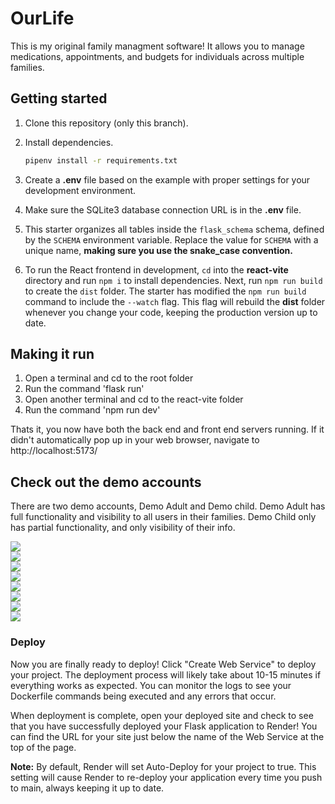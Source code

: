# OurLife

This is my original family managment software! It allows you to manage medications, appointments, and budgets for individuals across multiple families.

## Getting started

1. Clone this repository (only this branch).

2. Install dependencies.

   ```bash
   pipenv install -r requirements.txt
   ```

3. Create a __.env__ file based on the example with proper settings for your
   development environment.

4. Make sure the SQLite3 database connection URL is in the __.env__ file.

5. This starter organizes all tables inside the `flask_schema` schema, defined
   by the `SCHEMA` environment variable.  Replace the value for
   `SCHEMA` with a unique name, **making sure you use the snake_case
   convention.**

6. To run the React frontend in development, `cd` into the __react-vite__
   directory and run `npm i` to install dependencies. Next, run `npm run build`
   to create the `dist` folder. The starter has modified the `npm run build`
   command to include the `--watch` flag. This flag will rebuild the __dist__
   folder whenever you change your code, keeping the production version up to
   date.

## Making it run

1) Open a terminal and cd to the root folder
2) Run the command 'flask run'
3) Open another terminal and cd to the react-vite folder
4) Run the command 'npm run dev'

Thats it, you now have both the back end and front end servers running.
If it didn't automatically pop up in your web browser, navigate to http://localhost:5173/

## Check out the demo accounts

There are two demo accounts, Demo Adult and Demo child. 
Demo Adult has full functionality and visibility to all users in their families. 
Demo Child only has partial functionality, and only visibility of their info.

<div>
   <img src="https://private-user-images.githubusercontent.com/122645968/321491205-d403c095-682f-4087-98ac-865f0c1fd232.png?jwt=eyJhbGciOiJIUzI1NiIsInR5cCI6IkpXVCJ9.eyJpc3MiOiJnaXRodWIuY29tIiwiYXVkIjoicmF3LmdpdGh1YnVzZXJjb250ZW50LmNvbSIsImtleSI6ImtleTUiLCJleHAiOjE3MTI4MDc0MTEsIm5iZiI6MTcxMjgwNzExMSwicGF0aCI6Ii8xMjI2NDU5NjgvMzIxNDkxMjA1LWQ0MDNjMDk1LTY4MmYtNDA4Ny05OGFjLTg2NWYwYzFmZDIzMi5wbmc_WC1BbXotQWxnb3JpdGhtPUFXUzQtSE1BQy1TSEEyNTYmWC1BbXotQ3JlZGVudGlhbD1BS0lBVkNPRFlMU0E1M1BRSzRaQSUyRjIwMjQwNDExJTJGdXMtZWFzdC0xJTJGczMlMkZhd3M0X3JlcXVlc3QmWC1BbXotRGF0ZT0yMDI0MDQxMVQwMzQ1MTFaJlgtQW16LUV4cGlyZXM9MzAwJlgtQW16LVNpZ25hdHVyZT04N2ZhOGQ2NGE5MTZlYWFiMTY2NTNmNjU3ZjFkZTk5YmQ5NmUyNmRiZjk4MDFiMTRiZDRlZTllZWE1MDNhMTQ4JlgtQW16LVNpZ25lZEhlYWRlcnM9aG9zdCZhY3Rvcl9pZD0wJmtleV9pZD0wJnJlcG9faWQ9MCJ9.4kTlIr7ioOAeLo-YhUdYCW1ZGPIk-gDkblIKuk-iimA"
</div>

<div>
   <img src="https://private-user-images.githubusercontent.com/122645968/321491202-bc52b8b2-aae9-481b-9774-1ea2d14e819f.png?jwt=eyJhbGciOiJIUzI1NiIsInR5cCI6IkpXVCJ9.eyJpc3MiOiJnaXRodWIuY29tIiwiYXVkIjoicmF3LmdpdGh1YnVzZXJjb250ZW50LmNvbSIsImtleSI6ImtleTUiLCJleHAiOjE3MTI4MDc0MTEsIm5iZiI6MTcxMjgwNzExMSwicGF0aCI6Ii8xMjI2NDU5NjgvMzIxNDkxMjAyLWJjNTJiOGIyLWFhZTktNDgxYi05Nzc0LTFlYTJkMTRlODE5Zi5wbmc_WC1BbXotQWxnb3JpdGhtPUFXUzQtSE1BQy1TSEEyNTYmWC1BbXotQ3JlZGVudGlhbD1BS0lBVkNPRFlMU0E1M1BRSzRaQSUyRjIwMjQwNDExJTJGdXMtZWFzdC0xJTJGczMlMkZhd3M0X3JlcXVlc3QmWC1BbXotRGF0ZT0yMDI0MDQxMVQwMzQ1MTFaJlgtQW16LUV4cGlyZXM9MzAwJlgtQW16LVNpZ25hdHVyZT0wZjJlZGU5ODU5Yzg0ZDBlZGRiZmEzMzQ4ZGY5MzhiNDJlZTFjNGM0ZmE2ZWNkNDUwOWViNjFjNTUwZWI1MzI5JlgtQW16LVNpZ25lZEhlYWRlcnM9aG9zdCZhY3Rvcl9pZD0wJmtleV9pZD0wJnJlcG9faWQ9MCJ9.KzravyXWHiUf6UGvujE9g40-fjlzPgmekBIfKzQ8SWU"
</div>

<div>
   <img src="https://private-user-images.githubusercontent.com/122645968/321491199-00b3c73b-28c1-4903-b3aa-816b2ddcba4b.png?jwt=eyJhbGciOiJIUzI1NiIsInR5cCI6IkpXVCJ9.eyJpc3MiOiJnaXRodWIuY29tIiwiYXVkIjoicmF3LmdpdGh1YnVzZXJjb250ZW50LmNvbSIsImtleSI6ImtleTUiLCJleHAiOjE3MTI4MDc0MTEsIm5iZiI6MTcxMjgwNzExMSwicGF0aCI6Ii8xMjI2NDU5NjgvMzIxNDkxMTk5LTAwYjNjNzNiLTI4YzEtNDkwMy1iM2FhLTgxNmIyZGRjYmE0Yi5wbmc_WC1BbXotQWxnb3JpdGhtPUFXUzQtSE1BQy1TSEEyNTYmWC1BbXotQ3JlZGVudGlhbD1BS0lBVkNPRFlMU0E1M1BRSzRaQSUyRjIwMjQwNDExJTJGdXMtZWFzdC0xJTJGczMlMkZhd3M0X3JlcXVlc3QmWC1BbXotRGF0ZT0yMDI0MDQxMVQwMzQ1MTFaJlgtQW16LUV4cGlyZXM9MzAwJlgtQW16LVNpZ25hdHVyZT05YzgyOTZhYzg4Y2FmM2YzM2NmZjM2ZjJmNGI5ZDhhYTEzNjA4YmY1OGJhZDBhMzBhMmJkMWFjNjk1OGY3NTBhJlgtQW16LVNpZ25lZEhlYWRlcnM9aG9zdCZhY3Rvcl9pZD0wJmtleV9pZD0wJnJlcG9faWQ9MCJ9.1V5JCltOCW2Y9Fr6Fga76N5SQRqalqK3_bVfAoXfl5Y"
</div>

<div>
   <img src="https://private-user-images.githubusercontent.com/122645968/321491196-f202fa79-d73f-4427-834a-8868df28e0bf.png?jwt=eyJhbGciOiJIUzI1NiIsInR5cCI6IkpXVCJ9.eyJpc3MiOiJnaXRodWIuY29tIiwiYXVkIjoicmF3LmdpdGh1YnVzZXJjb250ZW50LmNvbSIsImtleSI6ImtleTUiLCJleHAiOjE3MTI4MDc0MTEsIm5iZiI6MTcxMjgwNzExMSwicGF0aCI6Ii8xMjI2NDU5NjgvMzIxNDkxMTk2LWYyMDJmYTc5LWQ3M2YtNDQyNy04MzRhLTg4NjhkZjI4ZTBiZi5wbmc_WC1BbXotQWxnb3JpdGhtPUFXUzQtSE1BQy1TSEEyNTYmWC1BbXotQ3JlZGVudGlhbD1BS0lBVkNPRFlMU0E1M1BRSzRaQSUyRjIwMjQwNDExJTJGdXMtZWFzdC0xJTJGczMlMkZhd3M0X3JlcXVlc3QmWC1BbXotRGF0ZT0yMDI0MDQxMVQwMzQ1MTFaJlgtQW16LUV4cGlyZXM9MzAwJlgtQW16LVNpZ25hdHVyZT01ZjAwYTQyYzAxZTViZjg2NTA3ZDRhNWY1N2M5M2Q1N2NhYzA1MjNmNzlhYjg4NWM1NjQxMjczZTQ1NzA0YjNmJlgtQW16LVNpZ25lZEhlYWRlcnM9aG9zdCZhY3Rvcl9pZD0wJmtleV9pZD0wJnJlcG9faWQ9MCJ9.Ylr-kwNRU0UyZk9v1efMXHzh4Q6sLHJYMMgT_xti0J8"
</div>

<div>
   <img src="https://private-user-images.githubusercontent.com/122645968/321491193-20ff0658-bc70-462f-a100-bc4fd2818551.png?jwt=eyJhbGciOiJIUzI1NiIsInR5cCI6IkpXVCJ9.eyJpc3MiOiJnaXRodWIuY29tIiwiYXVkIjoicmF3LmdpdGh1YnVzZXJjb250ZW50LmNvbSIsImtleSI6ImtleTUiLCJleHAiOjE3MTI4MDc0MTEsIm5iZiI6MTcxMjgwNzExMSwicGF0aCI6Ii8xMjI2NDU5NjgvMzIxNDkxMTkzLTIwZmYwNjU4LWJjNzAtNDYyZi1hMTAwLWJjNGZkMjgxODU1MS5wbmc_WC1BbXotQWxnb3JpdGhtPUFXUzQtSE1BQy1TSEEyNTYmWC1BbXotQ3JlZGVudGlhbD1BS0lBVkNPRFlMU0E1M1BRSzRaQSUyRjIwMjQwNDExJTJGdXMtZWFzdC0xJTJGczMlMkZhd3M0X3JlcXVlc3QmWC1BbXotRGF0ZT0yMDI0MDQxMVQwMzQ1MTFaJlgtQW16LUV4cGlyZXM9MzAwJlgtQW16LVNpZ25hdHVyZT1iMTk3YzBjNTE4NGQxMTAxNDIyYzExZjU0OGNhM2ZjMTE5NGZjNWVlYjk3MTYzNjMzZmExOTExN2RlNWIzOWMxJlgtQW16LVNpZ25lZEhlYWRlcnM9aG9zdCZhY3Rvcl9pZD0wJmtleV9pZD0wJnJlcG9faWQ9MCJ9.s3XntgLeh8TxNB-z4elMwcTzlSR9K5OMS8UyG3GSCoA"
</div>

<div>
   <img src="https://private-user-images.githubusercontent.com/122645968/321491190-f5f905b8-8dcf-4791-9e7f-e7d2bbbba48f.png?jwt=eyJhbGciOiJIUzI1NiIsInR5cCI6IkpXVCJ9.eyJpc3MiOiJnaXRodWIuY29tIiwiYXVkIjoicmF3LmdpdGh1YnVzZXJjb250ZW50LmNvbSIsImtleSI6ImtleTUiLCJleHAiOjE3MTI4MDc0MTEsIm5iZiI6MTcxMjgwNzExMSwicGF0aCI6Ii8xMjI2NDU5NjgvMzIxNDkxMTkwLWY1ZjkwNWI4LThkY2YtNDc5MS05ZTdmLWU3ZDJiYmJiYTQ4Zi5wbmc_WC1BbXotQWxnb3JpdGhtPUFXUzQtSE1BQy1TSEEyNTYmWC1BbXotQ3JlZGVudGlhbD1BS0lBVkNPRFlMU0E1M1BRSzRaQSUyRjIwMjQwNDExJTJGdXMtZWFzdC0xJTJGczMlMkZhd3M0X3JlcXVlc3QmWC1BbXotRGF0ZT0yMDI0MDQxMVQwMzQ1MTFaJlgtQW16LUV4cGlyZXM9MzAwJlgtQW16LVNpZ25hdHVyZT0zNmI1NjFjZTczZDhiYTIzMTNiYWZlY2Q3OGZhMmFjYzQyMWJjNGEwNDg2NjgwZTQwMzQxZmNmNWNkODBlYTE3JlgtQW16LVNpZ25lZEhlYWRlcnM9aG9zdCZhY3Rvcl9pZD0wJmtleV9pZD0wJnJlcG9faWQ9MCJ9.Atikk8wYjdsrkigd5jEILYxoDEzvxLW0PdN-d147WG0"
</div>

<div>
   <img src="https://private-user-images.githubusercontent.com/122645968/321491199-00b3c73b-28c1-4903-b3aa-816b2ddcba4b.png?jwt=eyJhbGciOiJIUzI1NiIsInR5cCI6IkpXVCJ9.eyJpc3MiOiJnaXRodWIuY29tIiwiYXVkIjoicmF3LmdpdGh1YnVzZXJjb250ZW50LmNvbSIsImtleSI6ImtleTUiLCJleHAiOjE3MTI4MDc0MTEsIm5iZiI6MTcxMjgwNzExMSwicGF0aCI6Ii8xMjI2NDU5NjgvMzIxNDkxMTk5LTAwYjNjNzNiLTI4YzEtNDkwMy1iM2FhLTgxNmIyZGRjYmE0Yi5wbmc_WC1BbXotQWxnb3JpdGhtPUFXUzQtSE1BQy1TSEEyNTYmWC1BbXotQ3JlZGVudGlhbD1BS0lBVkNPRFlMU0E1M1BRSzRaQSUyRjIwMjQwNDExJTJGdXMtZWFzdC0xJTJGczMlMkZhd3M0X3JlcXVlc3QmWC1BbXotRGF0ZT0yMDI0MDQxMVQwMzQ1MTFaJlgtQW16LUV4cGlyZXM9MzAwJlgtQW16LVNpZ25hdHVyZT05YzgyOTZhYzg4Y2FmM2YzM2NmZjM2ZjJmNGI5ZDhhYTEzNjA4YmY1OGJhZDBhMzBhMmJkMWFjNjk1OGY3NTBhJlgtQW16LVNpZ25lZEhlYWRlcnM9aG9zdCZhY3Rvcl9pZD0wJmtleV9pZD0wJnJlcG9faWQ9MCJ9.1V5JCltOCW2Y9Fr6Fga76N5SQRqalqK3_bVfAoXfl5Y"
</div>

<div>
   <img src="https://private-user-images.githubusercontent.com/122645968/321491182-f97df6f7-39ea-47a2-a52e-a8332b5a13d3.png?jwt=eyJhbGciOiJIUzI1NiIsInR5cCI6IkpXVCJ9.eyJpc3MiOiJnaXRodWIuY29tIiwiYXVkIjoicmF3LmdpdGh1YnVzZXJjb250ZW50LmNvbSIsImtleSI6ImtleTUiLCJleHAiOjE3MTI4MDc0MTEsIm5iZiI6MTcxMjgwNzExMSwicGF0aCI6Ii8xMjI2NDU5NjgvMzIxNDkxMTgyLWY5N2RmNmY3LTM5ZWEtNDdhMi1hNTJlLWE4MzMyYjVhMTNkMy5wbmc_WC1BbXotQWxnb3JpdGhtPUFXUzQtSE1BQy1TSEEyNTYmWC1BbXotQ3JlZGVudGlhbD1BS0lBVkNPRFlMU0E1M1BRSzRaQSUyRjIwMjQwNDExJTJGdXMtZWFzdC0xJTJGczMlMkZhd3M0X3JlcXVlc3QmWC1BbXotRGF0ZT0yMDI0MDQxMVQwMzQ1MTFaJlgtQW16LUV4cGlyZXM9MzAwJlgtQW16LVNpZ25hdHVyZT0xODc2M2ZlMjZlM2Q4ZDEwMDJjYTFiZjI4NTIyZTQ0YjNmMTAxN2I4ZDY3ZTJhYmZjNWRkZjQ3YTE5NTNiYjM1JlgtQW16LVNpZ25lZEhlYWRlcnM9aG9zdCZhY3Rvcl9pZD0wJmtleV9pZD0wJnJlcG9faWQ9MCJ9.497-h1tSLYxSzP5XIlY1pPNR3757SxjXhHozmwln4rQ"
</div>

### Deploy

Now you are finally ready to deploy! Click "Create Web Service" to deploy your
project. The deployment process will likely take about 10-15 minutes if
everything works as expected. You can monitor the logs to see your Dockerfile
commands being executed and any errors that occur.

When deployment is complete, open your deployed site and check to see that you
have successfully deployed your Flask application to Render! You can find the
URL for your site just below the name of the Web Service at the top of the page.

**Note:** By default, Render will set Auto-Deploy for your project to true. This
setting will cause Render to re-deploy your application every time you push to
main, always keeping it up to date.

[Render.com]: https://render.com/
[Dashboard]: https://dashboard.render.com/
